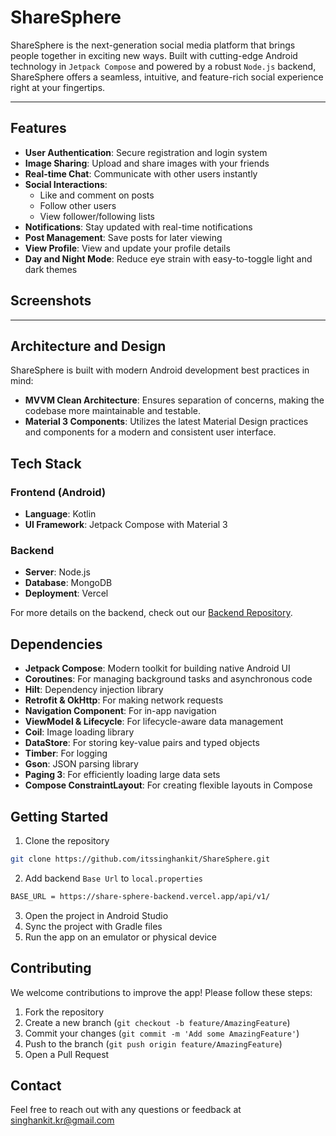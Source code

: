 # ShareSphere

ShareSphere is the next-generation social media platform that brings people together in
exciting new ways. Built with cutting-edge Android technology in `Jetpack Compose` and powered by a robust `Node.js`
backend, ShareSphere offers a seamless, intuitive, and feature-rich social experience right at your
fingertips.

---
## Features

- **User Authentication**: Secure registration and login system
- **Image Sharing**: Upload and share images with your friends
- **Real-time Chat**: Communicate with other users instantly
- **Social Interactions**:
    - Like and comment on posts
    - Follow other users
    - View follower/following lists
- **Notifications**: Stay updated with real-time notifications
- **Post Management**: Save posts for later viewing
- **View Profile**: View and update your profile details
- **Day and Night Mode**: Reduce eye strain with easy-to-toggle light and dark themes

## Screenshots

---
## Architecture and Design

ShareSphere is built with modern Android development best practices in mind:

- **MVVM Clean Architecture**: Ensures separation of concerns, making the codebase more maintainable
  and testable.
- **Material 3 Components**: Utilizes the latest Material Design practices and components for a
  modern and consistent user interface.

## Tech Stack

### Frontend (Android)

- **Language**: Kotlin
- **UI Framework**: Jetpack Compose with Material 3

### Backend

- **Server**: Node.js
- **Database**: MongoDB
- **Deployment**: Vercel

For more details on the backend, check out
our [Backend Repository](https://github.com/itssinghankit/ShareSphere-Backend).

## Dependencies

- **Jetpack Compose**: Modern toolkit for building native Android UI
- **Coroutines**: For managing background tasks and asynchronous code
- **Hilt**: Dependency injection library
- **Retrofit & OkHttp**: For making network requests
- **Navigation Component**: For in-app navigation
- **ViewModel & Lifecycle**: For lifecycle-aware data management
- **Coil**: Image loading library
- **DataStore**: For storing key-value pairs and typed objects
- **Timber**: For logging
- **Gson**: JSON parsing library
- **Paging 3**: For efficiently loading large data sets
- **Compose ConstraintLayout**: For creating flexible layouts in Compose

## Getting Started

1. Clone the repository

```bash
git clone https://github.com/itssinghankit/ShareSphere.git
```

2. Add backend `Base Url` to `local.properties`

```bash
BASE_URL = https://share-sphere-backend.vercel.app/api/v1/
```

3. Open the project in Android Studio
4. Sync the project with Gradle files
5. Run the app on an emulator or physical device

## Contributing

We welcome contributions to improve the app! Please follow these steps:

1. Fork the repository
2. Create a new branch (`git checkout -b feature/AmazingFeature`)
3. Commit your changes (`git commit -m 'Add some AmazingFeature'`)
4. Push to the branch (`git push origin feature/AmazingFeature`)
5. Open a Pull Request

## Contact

Feel free to reach out with any questions or feedback at
[singhankit.kr@gmail.com](singhankit.kr@gmail.com)